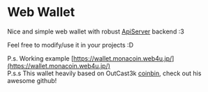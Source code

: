 #  Web Wallet
Nice and simple web wallet with robust [ApiServer](https://github.com/bellflower2015/api-server-monacoin) backend :3

Feel free to modify/use it in your projects :D

P.s. Working example [https://wallet.monacoin.web4u.jp/](https://wallet.monacoin.web4u.jp/)  
P.s.s This wallet heavily based on OutCast3k [coinbin](http://github.com/OutCast3k/coinbin), check out his awesome github!
